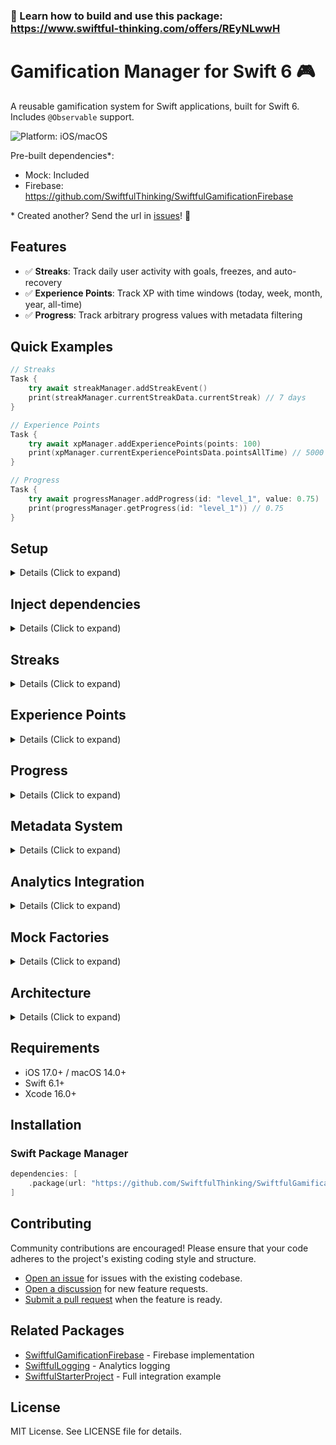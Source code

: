 ### 🚀 Learn how to build and use this package: https://www.swiftful-thinking.com/offers/REyNLwwH

# Gamification Manager for Swift 6 🎮

A reusable gamification system for Swift applications, built for Swift 6. Includes `@Observable` support.

![Platform: iOS/macOS](https://img.shields.io/badge/platform-iOS%20%7C%20macOS-blue)

Pre-built dependencies*:

- Mock: Included
- Firebase: https://github.com/SwiftfulThinking/SwiftfulGamificationFirebase

\* Created another? Send the url in [issues](https://github.com/SwiftfulThinking/SwiftfulGamification/issues)! 🥳

## Features

- ✅ **Streaks**: Track daily user activity with goals, freezes, and auto-recovery
- ✅ **Experience Points**: Track XP with time windows (today, week, month, year, all-time)
- ✅ **Progress**: Track arbitrary progress values with metadata filtering

## Quick Examples

```swift
// Streaks
Task {
    try await streakManager.addStreakEvent()
    print(streakManager.currentStreakData.currentStreak) // 7 days
}

// Experience Points
Task {
    try await xpManager.addExperiencePoints(points: 100)
    print(xpManager.currentExperiencePointsData.pointsAllTime) // 5000 XP
}

// Progress
Task {
    try await progressManager.addProgress(id: "level_1", value: 0.75)
    print(progressManager.getProgress(id: "level_1")) // 0.75
}
```

## Setup

<details>
<summary> Details (Click to expand) </summary>
<br>

#### Create instances of managers:

```swift
// Streaks
let streakManager = StreakManager(
    services: any StreakServices,
    configuration: StreakConfiguration,
    logger: GamificationLogger?
)

// Experience Points
let xpManager = ExperiencePointsManager(
    services: any ExperiencePointsServices,
    configuration: ExperiencePointsConfiguration,
    logger: GamificationLogger?
)

// Progress
let progressManager = ProgressManager(
    services: any ProgressServices,
    configuration: ProgressConfiguration,
    logger: GamificationLogger?
)
```

#### Development vs Production:

```swift
#if DEBUG
let streakManager = StreakManager(
    services: MockStreakServices(),
    configuration: StreakConfiguration.mockDefault()
)
#else
let streakManager = StreakManager(
    services: FirebaseStreakServices(),
    configuration: StreakConfiguration.myConfig()
)
#endif
```

#### Optionally add to SwiftUI environment as @Observable

```swift
Text("Hello, world!")
    .environment(streakManager)
    .environment(xpManager)
    .environment(progressManager)
```

</details>

## Inject dependencies

<details>
<summary> Details (Click to expand) </summary>
<br>

Each manager is initialized with a `Services` protocol. This is a public protocol you can use to create your own dependency.

`Mock` implementations are included for SwiftUI previews and testing.

```swift
// Mock with blank data
let services = MockStreakServices()

// Mock with custom data
let data = CurrentStreakData.mockActive(currentStreak: 10)
let services = MockStreakServices(data: data)
```

Other services are not directly included, so that the developer can pick-and-choose which dependencies to add to the project.

You can create your own services by conforming to the protocols:

```swift
public protocol StreakServices: Sendable {
    var remote: RemoteStreakService { get }
    var local: LocalStreakPersistence { get }
}

public protocol ExperiencePointsServices: Sendable {
    var remote: RemoteExperiencePointsService { get }
    var local: LocalExperiencePointsPersistence { get }
}

public protocol ProgressServices: Sendable {
    var remote: RemoteProgressService { get }
    var local: LocalProgressPersistence { get }
}
```

</details>

## Streaks

<details>
<summary> Details (Click to expand) </summary>
<br>

### Configuration

```swift
let config = StreakConfiguration(
    streakId: "main",
    eventsRequiredPerDay: 1,          // Number of events needed per day
    useServerCalculation: false,      // Client or server-side calculation
    leewayHours: 4,                   // Grace period around midnight
    autoConsumeFreeze: true           // Auto-use freezes to save streaks
)
```

### Log In / Log Out

```swift
// Log in (starts remote listener and loads cached data)
try await streakManager.logIn(userId: "user_123")

// Log out (stops listeners and clears local data)
streakManager.logOut()
```

### Add Streak Events

```swift
// Add event for today
try await streakManager.addStreakEvent(
    timestamp: Date(),
    metadata: ["action": "completed_workout"]
)

// Get all events
let events = try await streakManager.getAllStreakEvents()

// Delete all events (for testing)
try await streakManager.deleteAllStreakEvents()
```

### Streak Freezes

```swift
// Add a freeze (protects streak for 1 day)
try await streakManager.addStreakFreeze(
    id: UUID().uuidString,
    expiresAt: Date().addingTimeInterval(86400 * 30) // 30 days from now
)

// Manually use freezes to save current streak
try await streakManager.useStreakFreezes()

// Get all freezes
let freezes = try await streakManager.getAllStreakFreezes()
```

### Access Current Streak Data

```swift
let data = streakManager.currentStreakData

// Streak info
data.currentStreak              // Current streak count
data.longestStreak              // All-time longest streak
data.streakStartDate            // When current streak started
data.lastEventDate              // Last event timestamp
data.status                     // active, atRisk, broken, or noEvents

// Goal-based tracking
data.eventsRequiredPerDay       // Events needed per day
data.todayEventCount            // Events logged today
data.isGoalMet                  // Has today's goal been met?
data.goalProgress               // Progress toward today's goal (0.0-1.0)

// Freeze management
data.freezesRemaining           // Available freezes
data.freezesNeededToSaveStreak  // Freezes needed to save streak
data.canStreakBeSaved           // Can freezes save the streak?

// Calendar display
data.getCalendarDaysWithEvents()          // All days with events (last 60 days)
data.getCalendarDaysWithEventsThisWeek()  // Days with events this week
```

### Recalculate Streak

```swift
// Force recalculation (useful after config changes)
streakManager.recalculateStreak()
```

### Streak Status

```swift
switch streakManager.currentStreakData.status {
case .noEvents:
    print("No streak started yet")
case .active(let daysSince):
    print("Active streak! Last event: \(daysSince) days ago")
case .atRisk:
    print("Streak at risk! Log an event today!")
case .broken(let daysSince):
    print("Streak broken. Last event: \(daysSince) days ago")
}
```

</details>

## Experience Points

<details>
<summary> Details (Click to expand) </summary>
<br>

### Configuration

```swift
let config = ExperiencePointsConfiguration(
    experienceKey: "main",
    useServerCalculation: false  // Client or server-side calculation
)
```

### Log In / Log Out

```swift
// Log in (starts remote listener and loads cached data)
try await xpManager.logIn(userId: "user_123")

// Log out (stops listeners and clears local data)
xpManager.logOut()
```

### Add Experience Points

```swift
// Add XP with metadata
try await xpManager.addExperiencePoints(
    points: 100,
    metadata: ["action": "completed_level", "level": 5]
)

// Get all events
let events = try await xpManager.getAllExperiencePointsEvents()

// Get events filtered by metadata
let levelEvents = try await xpManager.getAllExperiencePointsEvents(
    forField: "level",
    equalTo: 5
)

// Delete all events (for testing)
try await xpManager.deleteAllExperiencePointsEvents()
```

### Access Current XP Data

```swift
let data = xpManager.currentExperiencePointsData

// Points by time window
data.pointsAllTime          // Total XP earned (all-time)
data.pointsToday            // Points earned today
data.pointsThisWeek         // Points earned this week (Sunday-today)
data.pointsLast7Days        // Points earned last 7 days (rolling)
data.pointsThisMonth        // Points earned this month (1st-today)
data.pointsLast30Days       // Points earned last 30 days (rolling)
data.pointsThisYear         // Points earned this year (Jan 1-today)
data.pointsLast12Months     // Points earned last 12 months (rolling)

// Event tracking
data.eventsTodayCount       // Number of XP events today
data.lastEventDate          // Last event timestamp

// Timestamps
data.createdAt              // First event ever
data.updatedAt              // Last update timestamp

// Status
data.isDataStale            // Data hasn't updated in 1+ hour
data.daysSinceLastEvent     // Days since last XP event

// Calendar display
data.getCalendarDaysWithEvents()          // All days with events (last 60 days)
data.getCalendarDaysWithEventsThisWeek()  // Days with events this week
```

### Recalculate XP

```swift
// Force recalculation (useful after config changes)
xpManager.recalculateExperiencePoints()
```

</details>

## Progress

<details>
<summary> Details (Click to expand) </summary>
<br>

### Configuration

```swift
let config = ProgressConfiguration(
    progressKey: "main"
)
```

### Log In / Log Out

```swift
// Log in (bulk loads all progress and starts streaming updates)
try await progressManager.logIn(userId: "user_123")

// Log out (stops listeners and clears local data)
await progressManager.logOut()
```

### Add Progress

```swift
// Add or update progress (0.0 to 1.0)
try await progressManager.addProgress(
    id: "level_1",
    value: 0.75,
    metadata: ["world": "forest", "difficulty": "hard"]
)

// Progress NEVER decreases - only increases
// Attempting to set a lower value will be ignored
```

**⚠️ Important: ID Sanitization**

Progress IDs are automatically sanitized before saving to ensure database compatibility:
- Non-alphanumeric characters are replaced with underscores
- IDs are converted to lowercase
- Examples:
  - `"Alpha 123!"` → `"alpha_123"`
  - `"Alpha 123$"` → `"alpha_123"`
  - `"Alpha 123"` → `"alpha_123"`

All three example IDs above would save to the same key `"alpha_123"`, so the last write would overwrite previous values. Choose unique IDs accordingly.

### Get Progress

```swift
// Get single progress value (synchronous)
let progress = progressManager.getProgress(id: "level_1") // 0.75

// Get full progress item (synchronous)
let item = progressManager.getProgressItem(id: "level_1")
print(item?.dateModified) // Last update time

// Get all progress values (synchronous)
let allProgress = progressManager.getAllProgress() // ["level_1": 0.75, "level_2": 0.5]

// Get all progress items (synchronous)
let allItems = progressManager.getAllProgressItems()
```

### Filter by Metadata

```swift
// Get progress items by metadata field
let forestLevels = progressManager.getProgressItems(
    forMetadataField: "world",
    equalTo: "forest"
)

// Get max progress for filtered items
let maxForestProgress = progressManager.getMaxProgress(
    forMetadataField: "world",
    equalTo: "forest"
) // 0.75 (highest progress in forest world)
```

### Delete Progress

```swift
// Delete single item
try await progressManager.deleteProgress(id: "level_1")

// Delete all items
try await progressManager.deleteAllProgress()
```

### Progress Features

- **Synchronous reads**: All get methods are synchronous (read from in-memory cache)
- **Optimistic updates**: UI updates immediately, remote sync happens in background
- **Never decreases**: Progress values only increase, never decrease
- **Conflict resolution**: If local is ahead of remote, local value is pushed to remote
- **Metadata filtering**: Filter and query progress by custom metadata fields
- **Real-time sync**: Automatic streaming of updates from remote

</details>

## Metadata System

<details>
<summary> Details (Click to expand) </summary>
<br>

All events support metadata as `[String: GamificationDictionaryValue]`:

```swift
// Supported types
metadata["string_key"] = "value"
metadata["int_key"] = 42
metadata["double_key"] = 3.14
metadata["bool_key"] = true
metadata["date_key"] = Date()
```

### Use Cases

```swift
// Streak events - track what action triggered the event
try await streakManager.addStreakEvent(
    metadata: ["action": "workout", "duration_minutes": 30]
)

// XP events - track source of XP
try await xpManager.addExperiencePoints(
    points: 100,
    metadata: ["source": "quest", "quest_id": "forest_1", "difficulty": "hard"]
)

// Progress - categorize and filter
try await progressManager.addProgress(
    id: "level_1",
    value: 0.75,
    metadata: ["world": "forest", "difficulty": "hard", "stars": 2]
)

// Filter by metadata
let forestLevels = progressManager.getProgressItems(
    forMetadataField: "world",
    equalTo: "forest"
)
```

</details>

## Analytics Integration

<details>
<summary> Details (Click to expand) </summary>
<br>

All managers support optional analytics logging:

```swift
// Create logger (see SwiftfulLogging package)
let logger = LogManager(services: [
    FirebaseAnalyticsService(),
    MixpanelService()
])

// Inject into managers
let streakManager = StreakManager(
    services: services,
    configuration: config,
    logger: logger
)
```

### Tracked Events

**StreakManager** (15 events):
- `StreakMan_RemoteListener_Start/Success/Fail`
- `StreakMan_SaveLocal_Start/Success/Fail`
- `StreakMan_CalculateStreak_Start/Success/Fail`
- `StreakMan_Freeze_AutoConsumed`
- `StreakMan_AddStreakFreeze_Start/Success/Fail`
- `StreakMan_UseStreakFreeze_Start/Success/Fail`

**ExperiencePointsManager** (12 events):
- `XPMan_RemoteListener_Start/Success/Fail`
- `XPMan_SaveLocal_Start/Success/Fail`
- `XPMan_CalculateXP_Start/Success/Fail`
- `XPMan_AddExperiencePoints_Start/Success/Fail`

**ProgressManager** (13 events):
- `ProgressMan_BulkLoad_Start/Success/Fail`
- `ProgressMan_RemoteListener_Start/Success/Fail`
- `ProgressMan_SaveLocal_Success/Fail`
- `ProgressMan_AddProgress_Start/Success/Fail`
- `ProgressMan_DeleteProgress_Start/Success/Fail`
- `ProgressMan_DeleteAllProgress_Start/Success/Fail`

### Event Parameters

All events include relevant parameters:

```swift
// Streak data
"current_streak_current_streak": 7
"current_streak_longest_streak": 30
"current_streak_today_event_count": 2

// XP data
"current_xp_points_all_time": 5000
"current_xp_points_today": 250
"current_xp_events_today_count": 3

// Progress data
"progress_id": "level_1"
"progress_value": 0.75
```

</details>

## Mock Factories

<details>
<summary> Details (Click to expand) </summary>
<br>

All models include mock factory methods for testing:

### Streaks

```swift
// Blank streak (no events)
CurrentStreakData.blank(streakId: "main")

// Default mock
CurrentStreakData.mock()

// Active streak
CurrentStreakData.mockActive(currentStreak: 10)

// At risk streak
CurrentStreakData.mockAtRisk()

// Goal-based streak
CurrentStreakData.mockGoalBased(
    currentStreak: 5,
    eventsRequiredPerDay: 3,
    todayEventCount: 1
)

// Mock events
StreakEvent.mock(daysAgo: 0) // Event today
StreakEvent.mock(daysAgo: 3) // Event 3 days ago

// Mock freezes
StreakFreeze.mockUnused()
StreakFreeze.mockUsed()
StreakFreeze.mockExpired()
```

### Experience Points

```swift
// Blank XP (zero points)
CurrentExperiencePointsData.blank(experienceKey: "main")

// Default mock
CurrentExperiencePointsData.mock()

// Empty XP (no events)
CurrentExperiencePointsData.mockEmpty()

// Active user
CurrentExperiencePointsData.mockActive(pointsToday: 250)

// With recent events
CurrentExperiencePointsData.mockWithRecentEvents(eventCount: 10)

// Mock events
ExperiencePointsEvent.mock(daysAgo: 0, points: 100)
```

### Progress

```swift
// Mock progress item
ProgressItem.mock(
    id: "level_1",
    value: 0.75,
    metadata: ["world": "forest"]
)
```

</details>

## Architecture

<details>
<summary> Details (Click to expand) </summary>
<br>

SwiftfulGamification follows the **SwiftfulThinking Provider Pattern**:

1. **Base Package** (this package):
   - Zero external dependencies (except IdentifiableByString)
   - Defines all protocols and models
   - Includes Mock implementations
   - All types are `Codable` and `Sendable`

2. **Implementation Packages** (separate SPM):
   - SwiftfulGamificationFirebase: Firebase implementation
   - Implements service protocols
   - Handles provider-specific logic
   - Extension files for model conversions

3. **Manager Classes**:
   - `@MainActor` for UI thread safety
   - `@Observable` for SwiftUI integration
   - Dependency injection via protocols
   - Optional logger for analytics
   - Comprehensive event tracking

### Key Features

- **Swift 6 concurrency**: Full async/await support
- **Thread safety**: `@MainActor` isolation, `Sendable` conformance
- **SwiftUI ready**: `@Observable` support
- **Offline first**: Local persistence with remote sync
- **Optimistic updates**: Immediate UI updates
- **Real-time sync**: AsyncStream-based listeners
- **Type-safe**: Protocol-based architecture
- **Testable**: Mock implementations included

### File Structure

```
SwiftfulGamification/
├── Streaks/
│   ├── StreakManager.swift
│   ├── Services/
│   │   ├── StreakService.swift (protocols)
│   │   ├── Remote/ (remote storage)
│   │   └── Local/ (local persistence)
│   ├── Models/
│   │   ├── CurrentStreakData.swift
│   │   ├── StreakEvent.swift
│   │   ├── StreakFreeze.swift
│   │   └── StreakConfiguration.swift
│   └── Utilities/
│       └── StreakCalculator.swift (pure functions)
├── ExperiencePoints/
│   ├── ExperiencePointsManager.swift
│   ├── Services/
│   ├── Models/
│   └── Utilities/
├── Progress/
│   ├── ProgressManager.swift
│   ├── Services/
│   └── Models/
└── Shared/
    └── Models/ (shared types)
```

</details>

## Requirements

- iOS 17.0+ / macOS 14.0+
- Swift 6.1+
- Xcode 16.0+

## Installation

### Swift Package Manager

```swift
dependencies: [
    .package(url: "https://github.com/SwiftfulThinking/SwiftfulGamification.git", branch: "main")
]
```

## Contributing

Community contributions are encouraged! Please ensure that your code adheres to the project's existing coding style and structure.

- [Open an issue](https://github.com/SwiftfulThinking/SwiftfulGamification/issues) for issues with the existing codebase.
- [Open a discussion](https://github.com/SwiftfulThinking/SwiftfulGamification/discussions) for new feature requests.
- [Submit a pull request](https://github.com/SwiftfulThinking/SwiftfulGamification/pulls) when the feature is ready.

## Related Packages

- [SwiftfulGamificationFirebase](https://github.com/SwiftfulThinking/SwiftfulGamificationFirebase) - Firebase implementation
- [SwiftfulLogging](https://github.com/SwiftfulThinking/SwiftfulLogging) - Analytics logging
- [SwiftfulStarterProject](https://github.com/SwiftfulThinking/SwiftfulStarterProject) - Full integration example

## License

MIT License. See LICENSE file for details.
